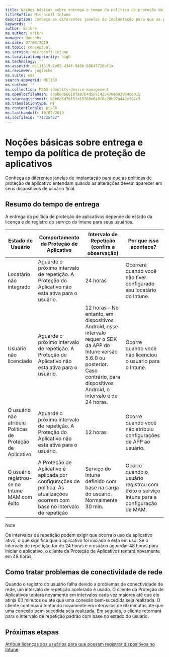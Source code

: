 ```yaml
---
title: Noções básicas sobre entrega e tempo da política de proteção de aplicativos
titleSuffix: Microsoft Intune
description: Conheça as diferentes janelas de implantação para que as políticas de proteção de aplicativo entendam quando as alterações devem aparecer em seus dispositivos de usuário final.
keywords: ''
author: Erikre
ms.author: erikre
manager: dougeby
ms.date: 07/08/2019
ms.topic: conceptual
ms.service: microsoft-intune
ms.localizationpriority: high
ms.technology: ''
ms.assetid: ec111319-7e02-434f-946b-88647726bf1a
ms.reviewer: joglocke
ms.suite: ems
search.appverid: MET150
ms.custom: ''
ms.collection: M365-identity-device-management
ms.openlocfilehash: ca6b6db6618fa87b4d5691425470e603954ce015
ms.sourcegitcommit: 88b6e6d70f5fa15708e640f6e20b97a442ef07c5
ms.translationtype: HT
ms.contentlocale: pt-BR
ms.lasthandoff: 10/02/2019
ms.locfileid: "71725472"
---
```

# <a name="understand-app-protection-policy-delivery-timing"></a>Noções básicas sobre entrega e tempo da política de proteção de aplicativos

Conheça as diferentes janelas de implantação para que as políticas de proteção de aplicativo entendam quando as alterações devem aparecer em seus dispositivos de usuário final.

## <a name="delivery-timing-summary"></a>Resumo do tempo de entrega

A entrega da política de proteção de aplicativos depende do estado da licença e do registro do serviço do Intune para seus usuários.  

|    Estado do Usuário    |    Comportamento da Proteção de Aplicativo     |    Intervalo de Repetição (confira a observação)    |    Por que isso acontece?    |
|-----------------------------------------------------|-------------------------------------------------------------------------------------------------|--------------------------------------------------------------------------------------|-----------------------------------------------------------------------------------------------------------|
|    Locatário não integrado    |    Aguarde o próximo intervalo de repetição.  A Proteção do Aplicativo não está ativa para o usuário.    |    24 horas    |    Ocorrerá quando você não tiver configurado seu locatário do Intune.    |
|    Usuário não licenciado     |    Aguarde o próximo intervalo de repetição.  A Proteção de Aplicativo não está ativa para o usuário.     |    12 horas – No entanto, em dispositivos Android, esse intervalo requer o SDK da APP do Intune versão 5.6.0 ou posterior. Caso contrário, para dispositivos Android, o intervalo é de 24 horas.   |    Ocorre quando você não licenciou o usuário para o Intune.    |
|    O usuário não atribuiu Políticas de Proteção de Aplicativo    |    Aguarde o próximo intervalo de repetição.  A Proteção do Aplicativo não está ativa para o usuário.    |    12 horas        |    Ocorre quando você não atribuiu configurações de APP ao usuário.    |
|    O usuário registrou-se no Intune MAM com êxito    |    A Proteção de Aplicativo é aplicada por configurações de política.    As atualizações ocorrem com base no intervalo de repetição    |    Serviço do Intune definido com base na carga do usuário.    Normalmente 30 min.     |    Ocorre quando o usuário registrou com êxito o serviço Intune para a configuração de MAM.    |

> [!NOTE]
> Os intervalos de repetição podem exigir que ocorra o uso de aplicativo ativo, o que significa que o aplicativo foi iniciado e está em uso.  Se o intervalo de repetição for de 24 horas e o usuário aguardar 48 horas para iniciar o aplicativo, o cliente da Proteção de Aplicativos tentará novamente em 48 horas.

## <a name="handling-network-connectivity-issues"></a>Como tratar problemas de conectividade de rede

Quando o registro do usuário falha devido a problemas de conectividade de rede, um intervalo de repetição acelerado é usado.  O cliente da Proteção de Aplicativos tentará novamente em intervalos cada vez maiores até que ele atinja 60 minutos ou até que uma conexão bem-sucedida seja realizada.  O cliente continuará tentando novamente em intervalos de 60 minutos até que uma conexão bem-sucedida seja realizada. Em seguida, o cliente retornará para o intervalo de repetição padrão com base no estado do usuário.

## <a name="next-steps"></a>Próximas etapas

[Atribuir licenças aos usuários para que possam registrar dispositivos no Intune](../fundamentals/licenses-assign.md)

